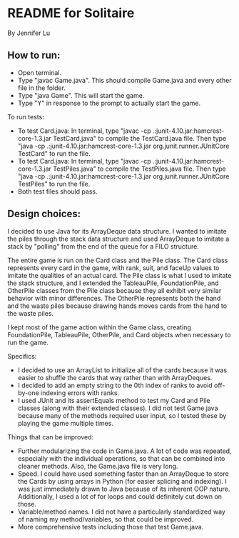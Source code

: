 README for Solitaire
=====

By Jennifer Lu

## How to run: #####

* Open terminal.
* Type "javac Game.java". This should compile Game.java and every other file in the folder.
* Type "java Game". This will start the game.
* Type "Y" in response to the prompt to actually start the game.

To run tests:

* To test Card.java: In terminal, type "javac -cp .:junit-4.10.jar:hamcrest-core-1.3.jar TestCard.java" to compile the TestCard.java file. Then type "java -cp .:junit-4.10.jar:hamcrest-core-1.3.jar org.junit.runner.JUnitCore TestCard" to run the file.
* To test Card.java: In terminal, type "javac -cp .:junit-4.10.jar:hamcrest-core-1.3.jar TestPiles.java" to compile the TestPiles.java file. Then type "java -cp .:junit-4.10.jar:hamcrest-core-1.3.jar org.junit.runner.JUnitCore TestPiles" to run the file.
* Both test files should pass.

## Design choices: #####

I decided to use Java for its ArrayDeque data structure. I wanted to imitate the piles through the stack data structure and used ArrayDeque to imitate a stack by "polling" from the end of the queue for a FILO structure.

The entire game is run on the Card class and the Pile class. The Card class represents every card in the game, with rank, suit, and faceUp values to imitate the qualities of an actual card. The Pile class is what I used to imitate the stack structure, and I extended the TableauPile, FoundationPile, and OtherPile classes from the Pile class because they all exhibit very similar behavior with minor differences. The OtherPile represents both the hand and the waste piles because drawing hands moves cards from the hand to the waste piles.

I kept most of the game action within the Game class, creating FoundationPile, TableauPile, OtherPile, and Card objects when necessary to run the game.

Specifics:
* I decided to use an ArrayList to initialize all of the cards because it was easier to shuffle the cards that way rather than with ArrayDeques.
* I decided to add an empty string to the 0th index of ranks to avoid off-by-one indexing errors with ranks.
* I used JUnit and its assertEquals method to test my Card and Pile classes (along with their extended classes). I did not test Game.java because many of the methods required user input, so I tested these by playing the game multiple times.


Things that can be improved:
* Further modularizing the code in Game.java. A lot of code was repeated, especially with the individual operations, so that can be combined into cleaner methods. Also, the Game.java file is very long.
* Speed. I could have used something faster than an ArrayDeque to store the Cards by using arrays in Python (for easier splicing and indexing). I was just immediately drawn to Java because of its inherent OOP nature. Additionally, I used a lot of for loops and could definitely cut down on those.
* Variable/method names. I did not have a particularly standardized way of naming my method/variables, so that could be improved.
* More comprehensive tests including those that test Game.java.
